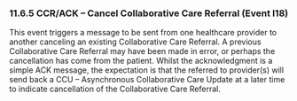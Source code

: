 ### 11.6.5 CCR/ACK – Cancel Collaborative Care Referral (Event I18)

This event triggers a message to be sent from one healthcare provider to another canceling an existing Collaborative Care Referral. A previous Collaborative Care Referral may have been made in error, or perhaps the cancellation has come from the patient. Whilst the acknowledgment is a simple ACK message, the expectation is that the referred to provider(s) will send back a CCU – Asynchronous Collaborative Care Update at a later time to indicate cancellation of the Collaborative Care Referral.
